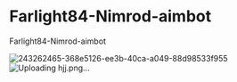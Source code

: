 # Farlight84-Nimrod-aimbot
Farlight84-Nimrod-aimbot


![243262465-368e5126-ee3b-40ca-a049-88d98533f955](https://github.com/IQPZ/Farlight84-Nimrod-aimbot/assets/69715395/444d1251-7282-45e7-9936-c07045fddb70)
![Uploading hjj.png…]()
